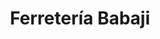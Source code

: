 ---
title: "Ferretería Babaji"
url: /ciudad-guayana-puerto-ordaz/ferreteria-babaji/
shop: Eisenwaren
---